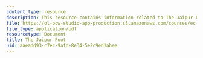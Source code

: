 ```yaml
---
content_type: resource
description: This resource contains information related to The Jaipur Foot.
file: https://ol-ocw-studio-app-production.s3.amazonaws.com/courses/ec-722-special-topics-at-edgerton-center-developing-world-prosthetics-spring-2010/aaeadd93c7ec9afd8e345e2c9ed1abee_MITEC_722S10_Jaipur_Foot.pdf
file_type: application/pdf
resourcetype: Document
title: The Jaipur Foot
uid: aaeadd93-c7ec-9afd-8e34-5e2c9ed1abee
---
```

